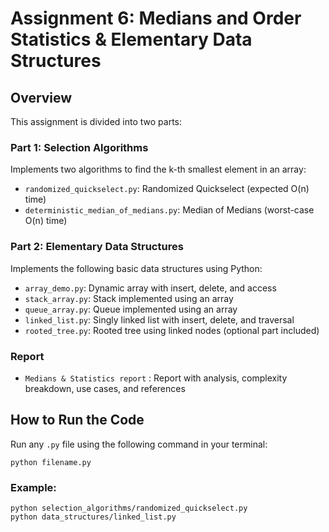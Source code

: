 # Assignment 6: Medians and Order Statistics & Elementary Data Structures

## Overview

This assignment is divided into two parts:

### Part 1: Selection Algorithms
Implements two algorithms to find the k-th smallest element in an array:
- `randomized_quickselect.py`: Randomized Quickselect (expected O(n) time)
- `deterministic_median_of_medians.py`: Median of Medians (worst-case O(n) time)

### Part 2: Elementary Data Structures
Implements the following basic data structures using Python:
- `array_demo.py`: Dynamic array with insert, delete, and access
- `stack_array.py`: Stack implemented using an array
- `queue_array.py`: Queue implemented using an array
- `linked_list.py`: Singly linked list with insert, delete, and traversal
- `rooted_tree.py`: Rooted tree using linked nodes (optional part included)

### Report
- `Medians & Statistics report` : Report with analysis, complexity breakdown, use cases, and references

## How to Run the Code

Run any `.py` file using the following command in your terminal:

    python filename.py

### Example:

    python selection_algorithms/randomized_quickselect.py
    python data_structures/linked_list.py

